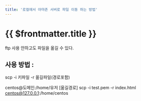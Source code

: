 ```yaml
---
title: '로컬에서 아마존 서버로 파일 이동 하는 방법'
---
```


# {{ $frontmatter.title }}


ftp 사용 안하고도 파일을 옮길 수 있다.

## 사용 방법 :

scp -i 키파일 -r 옮길파일(경로포함)

centos@도메인:/home/유저 [옮길경로] scp -i test.pem -r index.html centos@127.0.0.1:/home/centos